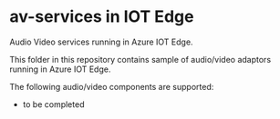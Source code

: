# av-services in IOT Edge
Audio Video services running in Azure IOT Edge.

This folder in this repository contains sample of audio/video adaptors running in Azure IOT Edge.
  
The following audio/video components are supported:
- to be completed
